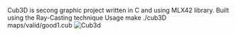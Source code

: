 Cub3D is secong graphic project written in C and using MLX42 library.
Built using the Ray-Casting technique
Usage
make
./cub3D maps/valid/good1.cub
![Cub3d](https://github.com/user-attachments/assets/f15e3599-3d3d-4231-9715-a59b87f679f4)
